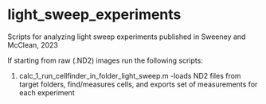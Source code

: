 # light_sweep_experiments
 Scripts for analyzing light sweep experiments published in Sweeney and McClean, 2023
 
 If starting from raw (.ND2) images run the following scripts:
 1. calc_1_run_cellfinder_in_folder_light_sweep.m
   -loads ND2 files from target folders, find/measures cells, and exports set of measurements for each experiment


